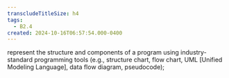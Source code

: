 ```yaml
---
transcludeTitleSize: h4
tags:
  - B2.4
created: 2024-10-16T06:57:54.000-0400
---
```

represent the structure and components of a program using industry-standard programming tools (e.g., structure chart, flow chart, UML \[Unified Modeling Language\], data flow diagram, pseudocode);